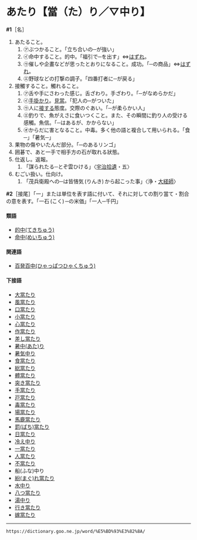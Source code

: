 # あたり【當（た）り／▽中り】

**\#1**［名］
1. あたること。    
    1.  ㋐ぶつかること。「立ち合いの─が強い」        
    2.  ㋑命中すること。的中。「福引で─を出す」⇔[はずれ](https://dictionary.goo.ne.jp/word/%E5%A4%96%E3%82%8C/#jn-176403)。        
    3.  ㋒催しや企畫などが思ったとおりになること。成功。「─の商品」⇔[はずれ](https://dictionary.goo.ne.jp/word/%E5%A4%96%E3%82%8C/#jn-176403)。     
    4.  ㋓野球などの打撃の調子。「四番打者に─が戻る」
2. 接觸すること。觸れること。    
    1.  ㋐舌や手にさわった感じ。舌ざわり。手ざわり。「─がなめらかだ」        
    2.  ㋑[手掛かり](てがかり（手掛かり）)。[見當](けんとう（見当）)。「犯人の─がついた」        
    3.  ㋒人に[接する](せっする（接する）)態度。交際のぐあい。「─が柔らかい人」        
    4.  ㋓釣りで、魚がえさに食いつくこと。また、その瞬間に釣り人の受ける感觸。魚信。「─はあるが、かからない」        
    5.  ㋔からだに害となること。中毒。多く他の語と複合して用いられる。「食─」「暑気─」
3. 果物の傷やいたんだ部分。「─のあるリンゴ」
4. 囲碁で、あと一手で相手方の石が取れる狀態。
5. 仕返し。返報。    
    1.  「謀られたる─とぞ雲ひける」〈[宇治拾遺](https://dictionary.goo.ne.jp/word/%E5%AE%87%E6%B2%BB%E6%8B%BE%E9%81%BA%E7%89%A9%E8%AA%9E/#jn-18547)・五〉
6. むごい扱い。仕向け。    
    1.  「茂兵衛殿への─は皆悋気 (りんき) から起こった事」〈浄・[大経師](https://dictionary.goo.ne.jp/word/%E5%A4%A7%E7%B5%8C%E5%B8%AB%E6%98%94%E6%9A%A6/#jn-132872)〉
        

**\#2**［接尾］「一」または単位を表す語に付いて、それに対しての割り當て・割合の意を表す。「一石 (こく) ─の米価」「一人─千円」

#### 類語

-   [的中(てきちゅう)](https://dictionary.goo.ne.jp/word/%E7%9A%84%E4%B8%AD/#jn-151054)
-   [命中(めいちゅう)](https://dictionary.goo.ne.jp/word/%E5%91%BD%E4%B8%AD/#jn-216744)

#### 関連語

-   [百発百中(ひゃっぱつひゃくちゅう)](https://dictionary.goo.ne.jp/word/%E7%99%BE%E7%99%BA%E7%99%BE%E4%B8%AD/#jn-187442)

#### 下接語

-   [大當たり](https://dictionary.goo.ne.jp/word/%E5%A4%A7%E5%BD%93%E3%82%8A/#jn-28150)
-   [風當たり](https://dictionary.goo.ne.jp/word/%E9%A2%A8%E5%BD%93%E3%82%8A/#jn-41288)
-   [口當たり](https://dictionary.goo.ne.jp/word/%E5%8F%A3%E5%BD%93%E3%82%8A/#jn-61946)
-   [小當たり](https://dictionary.goo.ne.jp/word/%E5%B0%8F%E5%BD%93%E3%82%8A/#jn-71220)
-   [心當たり](https://dictionary.goo.ne.jp/word/%E5%BF%83%E5%BD%93%E3%82%8A/#jn-78088)
-   [作當たり](https://dictionary.goo.ne.jp/word/%E4%BD%9C%E5%BD%93%E3%82%8A/#jn-86869)
-   [差し當たり](https://dictionary.goo.ne.jp/word/%E5%B7%AE%E5%BD%93%E3%82%8A/#jn-87645)
-   [暑中(あた)り](https://dictionary.goo.ne.jp/word/%E6%9A%91%E4%B8%AD%E3%82%8A/#jn-107131)
-   [暑気中り](https://dictionary.goo.ne.jp/word/%E6%9A%91%E6%B0%97%E4%B8%AD%E3%82%8A/#jn-110784)
-   [食當たり](https://dictionary.goo.ne.jp/word/%E9%A3%9F%E4%B8%AD%E3%82%8A/#jn-110864)
-   [総當たり](https://dictionary.goo.ne.jp/word/%E7%B7%8F%E5%BD%93%E3%82%8A/#jn-128015)
-   [體當たり](https://dictionary.goo.ne.jp/word/%E4%BD%93%E5%BD%93%E3%82%8A/#jn-132423)
-   [突き當たり](https://dictionary.goo.ne.jp/word/%E7%AA%81%E5%BD%93%E3%82%8A/#jn-146720)
-   [手當たり](https://dictionary.goo.ne.jp/word/%E6%89%8B%E5%BD%93%E3%82%8A/#jn-148979)
-   [戸當たり](https://dictionary.goo.ne.jp/word/%E6%88%B8%E5%BD%93%E3%82%8A/#jn-154718)
-   [毒當たり](https://dictionary.goo.ne.jp/word/%E6%AF%92%E4%B8%AD%E3%82%8A/#jn-157846)
-   [場當たり](https://dictionary.goo.ne.jp/word/%E5%A0%B4%E5%BD%93%E3%82%8A/#jn-172994)
-   [馬鹿當たり](https://dictionary.goo.ne.jp/word/%E9%A6%AC%E9%B9%BF%E5%BD%93%E3%82%8A/#jn-174688)
-   [罰(ばち)當たり](https://dictionary.goo.ne.jp/word/%E7%BD%B0%E5%BD%93%E3%82%8A/#jn-176797)
-   [日當たり](https://dictionary.goo.ne.jp/word/%E6%97%A5%E5%BD%93%E3%82%8A/#jn-182357)
-   [冷え中り](https://dictionary.goo.ne.jp/word/%E5%86%B7%E3%81%88%E4%B8%AD%E3%82%8A/#jn-183113)
-   [一當たり](https://dictionary.goo.ne.jp/word/%E4%B8%80%E5%BD%93%E3%82%8A/#jn-185827)
-   [人當たり](https://dictionary.goo.ne.jp/word/%E4%BA%BA%E5%BD%93%E3%82%8A/#jn-185828)
-   [不當たり](https://dictionary.goo.ne.jp/word/%E4%B8%8D%E5%BD%93%E3%82%8A/#jn-189636)
-   船(ふな)中り
-   [紛(まぐ)れ當たり](https://dictionary.goo.ne.jp/word/%E7%B4%9B%E3%82%8C%E5%BD%93%E3%82%8A/#jn-207683)
-   [水中り](https://dictionary.goo.ne.jp/word/%E6%B0%B4%E4%B8%AD%E3%82%8A/#jn-211518)
-   [八つ當たり](https://dictionary.goo.ne.jp/word/%E5%85%AB%E3%81%A4%E5%BD%93%E3%82%8A/#jn-222098)
-   [湯中り](https://dictionary.goo.ne.jp/word/%E6%B9%AF%E4%B8%AD%E3%82%8A/#jn-223568)
-   [行き當たり](https://dictionary.goo.ne.jp/word/%E8%A1%8C%E5%BD%93%E3%82%8A/#jn-224942)
-   [嫁當たり](https://dictionary.goo.ne.jp/word/%E5%AB%81%E5%BD%93%E3%82%8A/#jn-228395)

---
`https://dictionary.goo.ne.jp/word/%E5%BD%93%E3%82%8A/`